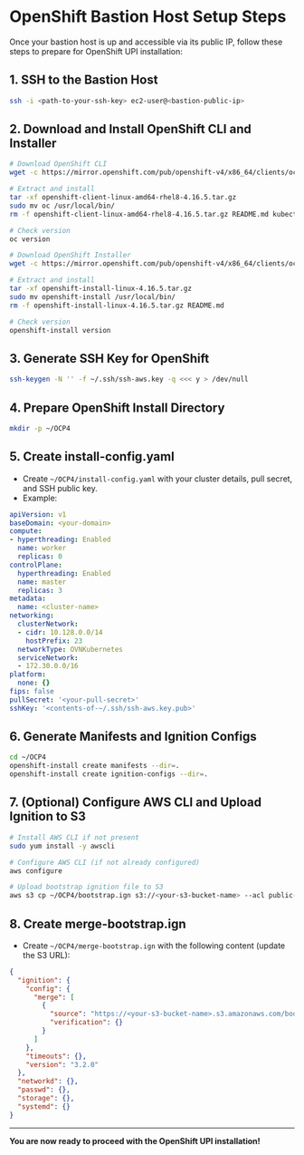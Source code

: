 # OpenShift Bastion Host Setup Steps

Once your bastion host is up and accessible via its public IP, follow these steps to prepare for OpenShift UPI installation:

## 1. SSH to the Bastion Host

```sh
ssh -i <path-to-your-ssh-key> ec2-user@<bastion-public-ip>
```

## 2. Download and Install OpenShift CLI and Installer

```sh
# Download OpenShift CLI
wget -c https://mirror.openshift.com/pub/openshift-v4/x86_64/clients/ocp/4.16.5/openshift-client-linux-amd64-rhel8-4.16.5.tar.gz

# Extract and install
tar -xf openshift-client-linux-amd64-rhel8-4.16.5.tar.gz
sudo mv oc /usr/local/bin/
rm -f openshift-client-linux-amd64-rhel8-4.16.5.tar.gz README.md kubectl

# Check version
oc version

# Download OpenShift Installer
wget -c https://mirror.openshift.com/pub/openshift-v4/x86_64/clients/ocp/4.16.5/openshift-install-linux-4.16.5.tar.gz

# Extract and install
tar -xf openshift-install-linux-4.16.5.tar.gz
sudo mv openshift-install /usr/local/bin/
rm -f openshift-install-linux-4.16.5.tar.gz README.md

# Check version
openshift-install version
```

## 3. Generate SSH Key for OpenShift

```sh
ssh-keygen -N '' -f ~/.ssh/ssh-aws.key -q <<< y > /dev/null
```

## 4. Prepare OpenShift Install Directory

```sh
mkdir -p ~/OCP4
```

## 5. Create install-config.yaml

- Create `~/OCP4/install-config.yaml` with your cluster details, pull secret, and SSH public key.
- Example:

```yaml
apiVersion: v1
baseDomain: <your-domain>
compute:
- hyperthreading: Enabled
  name: worker
  replicas: 0
controlPlane:
  hyperthreading: Enabled
  name: master
  replicas: 3
metadata:
  name: <cluster-name>
networking:
  clusterNetwork:
  - cidr: 10.128.0.0/14
    hostPrefix: 23
  networkType: OVNKubernetes
  serviceNetwork:
  - 172.30.0.0/16
platform:
  none: {}
fips: false
pullSecret: '<your-pull-secret>'
sshKey: '<contents-of-~/.ssh/ssh-aws.key.pub>'
```

## 6. Generate Manifests and Ignition Configs

```sh
cd ~/OCP4
openshift-install create manifests --dir=.
openshift-install create ignition-configs --dir=.
```

## 7. (Optional) Configure AWS CLI and Upload Ignition to S3

```sh
# Install AWS CLI if not present
sudo yum install -y awscli

# Configure AWS CLI (if not already configured)
aws configure

# Upload bootstrap ignition file to S3
aws s3 cp ~/OCP4/bootstrap.ign s3://<your-s3-bucket-name> --acl public-read
```

## 8. Create merge-bootstrap.ign

- Create `~/OCP4/merge-bootstrap.ign` with the following content (update the S3 URL):

```json
{
  "ignition": {
    "config": {
      "merge": [
        {
          "source": "https://<your-s3-bucket-name>.s3.amazonaws.com/bootstrap.ign",
          "verification": {}
        }
      ]
    },
    "timeouts": {},
    "version": "3.2.0"
  },
  "networkd": {},
  "passwd": {},
  "storage": {},
  "systemd": {}
}
```

---

**You are now ready to proceed with the OpenShift UPI installation!** 